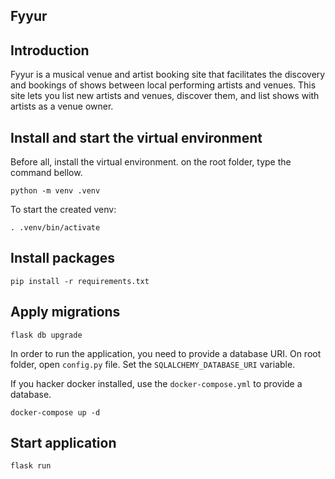 ## Fyyur

## Introduction

Fyyur is a musical venue and artist booking site that facilitates the discovery and bookings of shows between local performing artists and venues. This site lets you list new artists and venues, discover them, and list shows with artists as a venue owner.

## Install and start the virtual environment

Before all, install the virtual environment. on the root folder, type the command bellow.

```shell
python -m venv .venv
```

To start the created venv:

```shell
. .venv/bin/activate
```

## Install packages

```shell
pip install -r requirements.txt
```

## Apply migrations

```shell
flask db upgrade
```

In order to run the application, you need to provide a database URI. On root folder, open `config.py` file. Set the `SQLALCHEMY_DATABASE_URI` variable.

If you hacker docker installed, use the `docker-compose.yml` to provide a database.

```shell
docker-compose up -d
```

## Start application

```shell
flask run
```
